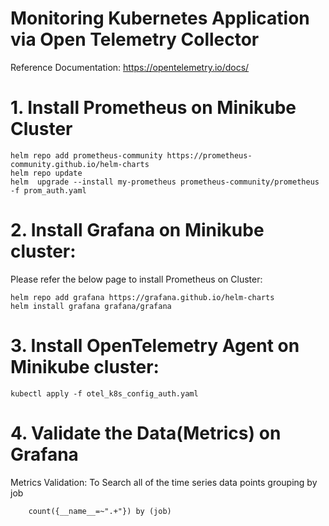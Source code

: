 # Monitoring Kubernetes Application via Open Telemetry Collector
Reference Documentation: https://opentelemetry.io/docs/

# 1. Install Prometheus on Minikube Cluster

    helm repo add prometheus-community https://prometheus-community.github.io/helm-charts 
    helm repo update
    helm  upgrade --install my-prometheus prometheus-community/prometheus -f prom_auth.yaml


# 2. Install Grafana on Minikube cluster:    
Please refer the below page to install Prometheus on Cluster: 

    helm repo add grafana https://grafana.github.io/helm-charts
    helm install grafana grafana/grafana


# 3. Install OpenTelemetry Agent on Minikube cluster:    

    kubectl apply -f otel_k8s_config_auth.yaml

# 4. Validate the Data(Metrics) on Grafana

Metrics Validation:
To Search all of the time series data points grouping by job  

        count({__name__=~".+"}) by (job)